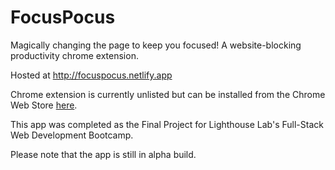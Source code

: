 # FocusPocus
Magically changing the page to keep you focused! A website-blocking productivity chrome extension.

Hosted at http://focuspocus.netlify.app

Chrome extension is currently unlisted but can be installed from the Chrome Web Store [here](https://chrome.google.com/webstore/detail/focus-pocus-extension/ognhkeempdpgnfkliplegljejeakonlg).

This app was completed as the Final Project for Lighthouse Lab's Full-Stack Web Development Bootcamp. 

Please note that the app is still in alpha build.
